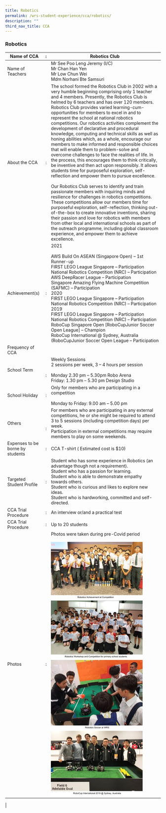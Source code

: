 ```yaml
---
title: Robotics
permalink: /wrs-student-experience/cca/robotics/
description: ""
third_nav_title: CCA
---
```

### **Robotics**

| Name of CCA | : | Robotics Club |
|---|---|---|
| Name of Teachers |  | Mr See Poo Leng Jeremy (I/C)<br>Mr Chan Han Yen<br>Mr Low Chun Wei<br>Mdm Norhani Bte Samsuri |
| About the CCA | : | The school formed the Robotics Club in 2002 with a very humble beginning comprising only 1 teacher and 4 members. Presently, the Robotics Club is helmed by 6 teachers and has over 120 members. Robotics Club provides varied learning-cum-opportunities for members to excel in and to represent the school at national robotics competitions. Our robotics activities complement the development of declarative and procedural knowledge, computing and technical skills as well as honing abilities which, as a whole, encourage our members to make informed and responsible choices that will enable them to problem-solve and overcome challenges to face the realities of life. In the process, this encourages them to think critically, be inventive and then act upon responsibly. It allows students time for purposeful exploration, self-reflection and empower them to pursue excellence.<br><br>Our Robotics Club serves to identify and train passionate members with inquiring minds and resilience for challenges in robotics competitions. These competitions allow our members time for purposeful exploration, self-reflection, thinking out-of-the-box to create innovative inventions, sharing their passion and love for robotics with members from other local and international schools as part of the outreach programme, including global classroom experience, and empower them to achieve excellence. |
| Achievement(s) | : | 2021<br><br>AWS Build On ASEAN (Singapore Open) – 1st Runner-up<br>FIRST LEGO League Singapore – Participation<br>National Robotics Competition (NRC) – Participation<br>AWS DeepRacer League – Participation<br>Singapore Amazing Flying Machine Competition (SAFMC) – Participation<br>2020<br>FIRST LEGO League Singapore – Participation<br>National Robotics Competition (NRC) – Participation<br>2019<br>FIRST LEGO League Singapore – Participation<br>National Robotics Competition (NRC) – Participation<br>RoboCup Singapore Open [RoboCupJunior Soccer Open League] – Champion<br>RoboCup International @ Sydney, Australia (RoboCupJunior Soccer Open League – Participation |
| Frequency of CCA |  |  |
| School Term | <br><br>: | Weekly Sessions<br>2 sessions per week, 3 – 4 hours per session<br><br>Monday 2.30 pm – 5.30pm Robo Arena<br>Friday: 1.30 pm – 5.30 pm Design Studio |
| School Holiday | : | Only for members who are participating in a competition<br><br>Monday to Friday: 9.00 am – 5.00 pm |
| Others | <br><br>: | For members who are participating in any external competitions, he or she might be required to attend 3 to 5 sessions (including competition days) per week.<br> Participation in external competitions may require members to play on some weekends. |
| Expenses to be borne by students | : | CCA T-shirt ( Estimated cost is $10)<br> |
| Targeted Student Profile | : | Student who has some experience in Robotics (an advantage though not a requirement).<br>Student who has a passion for learning.<br>Student who is able to demonstrate empathy towards others.<br>Student who is curious and likes to explore new ideas.<br>Student who is hardworking, committed and self-directed. |
| CCA Trial Procedure | : | An interview or/and a practical test |
| CCA Trial Procedure | : | Up to 20 students |
| Photos | : | Photos were taken during pre-Covid period <br><br><img style="width:85%" src="/images/robotics.jpg">|
|